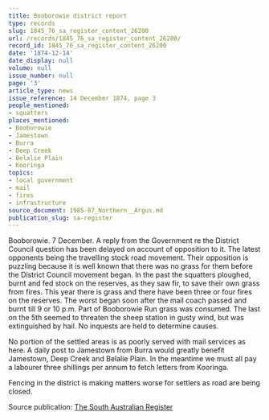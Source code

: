 ```yaml
---
title: Booborowie district report
type: records
slug: 1845_76_sa_register_content_26200
url: /records/1845_76_sa_register_content_26200/
record_id: 1845_76_sa_register_content_26200
date: '1874-12-14'
date_display: null
volume: null
issue_number: null
page: '3'
article_type: news
issue_reference: 14 December 1874, page 3
people_mentioned:
- squatters
places_mentioned:
- Booborowie
- Jamestown
- Burra
- Deep Creek
- Belalie Plain
- Kooringa
topics:
- local government
- mail
- fires
- infrastructure
source_document: 1985-87_Northern__Argus.md
publication_slug: sa-register
---
```


Booborowie.  7 December.  A reply from the Government re the District Council question has been delayed on account of opposition to it.  The latest opponents being the travelling stock road movement.  Their opposition is puzzling because it is well known that there was no grass for them before the District Council movement began.  In the past the squatters ploughed, burnt and fed stock on the reserves, as they saw fir, to save their own grass from fires.  This year there is grass and there have been three or four fires on the reserves.  The worst began soon after the mail coach passed and burnt till 9 or 10 p.m.  Part of Booborowie Run grass was consumed.  The last on the 5th seemed to threaten the sheep station in gusty wind, but was extinguished by hail.  No inquests are held to determine causes.

No portion of the settled areas is as poorly served with mail services as here.  A daily post to Jamestown from Burra would greatly benefit Jamestown, Deep Creek and Belalie Plain.  In the meantime we must all pay a labourer three shillings per annum to fetch letters from Kooringa.

Fencing in the district is making matters worse for settlers as road are being closed.

Source publication: [The South Australian Register](/publications/sa-register/)

